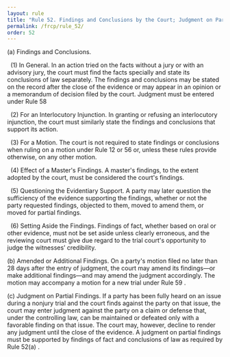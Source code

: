 ```yaml
---
layout: rule
title: "Rule 52. Findings and Conclusions by the Court; Judgment on Partial Findings"
permalink: /frcp/rule_52/
order: 52
---
```


(a) Findings and Conclusions.


&nbsp;&nbsp;(1) In General. In an action tried on the facts without a jury or with an advisory jury, the court must find the facts specially and state its conclusions of law separately. The findings and conclusions may be stated on the record after the close of the evidence or may appear in an opinion or a memorandum of decision filed by the court. Judgment must be entered under Rule 58


&nbsp;&nbsp;(2) For an Interlocutory Injunction. In granting or refusing an interlocutory injunction, the court must similarly state the findings and conclusions that support its action.


&nbsp;&nbsp;(3) For a Motion. The court is not required to state findings or conclusions when ruling on a motion under Rule 12 or 56 or, unless these rules provide otherwise, on any other motion.


&nbsp;&nbsp;(4) Effect of a Master's Findings. A master's findings, to the extent adopted by the court, must be considered the court's findings.


&nbsp;&nbsp;(5) Questioning the Evidentiary Support. A party may later question the sufficiency of the evidence supporting the findings, whether or not the party requested findings, objected to them, moved to amend them, or moved for partial findings.


&nbsp;&nbsp;(6) Setting Aside the Findings. Findings of fact, whether based on oral or other evidence, must not be set aside unless clearly erroneous, and the reviewing court must give due regard to the trial court's opportunity to judge the witnesses’ credibility.


(b) Amended or Additional Findings. On a party's motion filed no later than 28 days after the entry of judgment, the court may amend its findings—or make additional findings—and may amend the judgment accordingly. The motion may accompany a motion for a new trial under Rule 59 .


(c) Judgment on Partial Findings. If a party has been fully heard on an issue during a nonjury trial and the court finds against the party on that issue, the court may enter judgment against the party on a claim or defense that, under the controlling law, can be maintained or defeated only with a favorable finding on that issue. The court may, however, decline to render any judgment until the close of the evidence. A judgment on partial findings must be supported by findings of fact and conclusions of law as required by Rule 52(a) .
